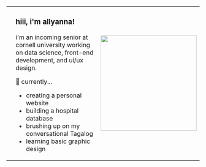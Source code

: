 <table style="border-collapse: collapse; border: none; width: 100%;">
<td style="border: none; background: transparent;">
<td style="border: none; outline: none; vertical-align: top;">

<h3>hiii, i'm allyanna!</h3>

<p>i'm an incoming senior at cornell university working on data science, front-end development, and ui/ux design.</p>

🌱 currently...
<ul>
  <li>creating a personal website</li>
  <li>building a hospital database</li>
  <li>brushing up on my conversational Tagalog</li>
  <li>learning basic graphic design</li>
</ul>

</td>
<td style="border: none; outline: none; text-align: center;">

<img src="https://github.com/user-attachments/assets/4dc06971-b89f-4f09-bd7b-c51722d74bbe" width="250" style="display: block; margin: auto;" />

</td>
</tr>
</table>
